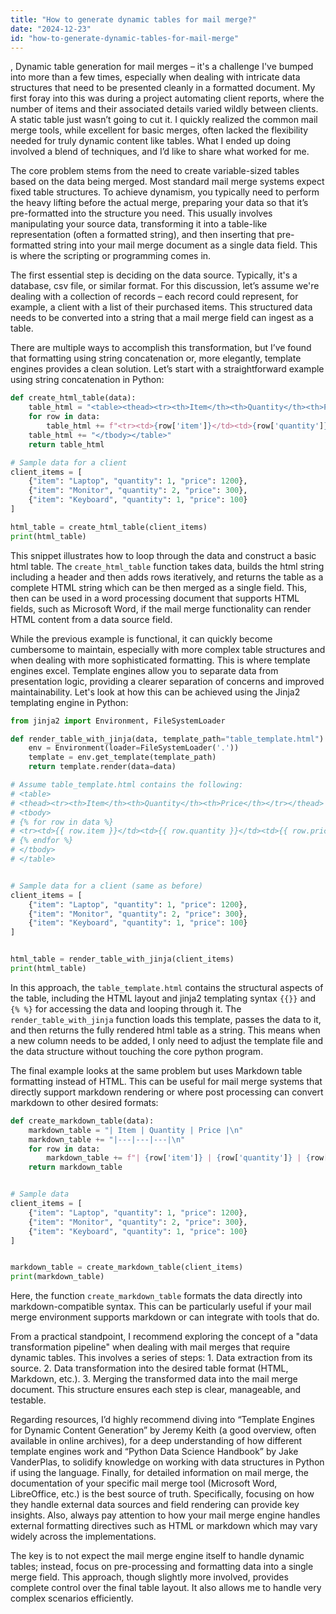 ```yaml
---
title: "How to generate dynamic tables for mail merge?"
date: "2024-12-23"
id: "how-to-generate-dynamic-tables-for-mail-merge"
---
```


,  Dynamic table generation for mail merges – it's a challenge I've bumped into more than a few times, especially when dealing with intricate data structures that need to be presented cleanly in a formatted document. My first foray into this was during a project automating client reports, where the number of items and their associated details varied wildly between clients. A static table just wasn’t going to cut it. I quickly realized the common mail merge tools, while excellent for basic merges, often lacked the flexibility needed for truly dynamic content like tables. What I ended up doing involved a blend of techniques, and I’d like to share what worked for me.

The core problem stems from the need to create variable-sized tables based on the data being merged. Most standard mail merge systems expect fixed table structures. To achieve dynamism, you typically need to perform the heavy lifting before the actual merge, preparing your data so that it’s pre-formatted into the structure you need. This usually involves manipulating your source data, transforming it into a table-like representation (often a formatted string), and then inserting that pre-formatted string into your mail merge document as a single data field. This is where the scripting or programming comes in.

The first essential step is deciding on the data source. Typically, it's a database, csv file, or similar format. For this discussion, let’s assume we're dealing with a collection of records – each record could represent, for example, a client with a list of their purchased items. This structured data needs to be converted into a string that a mail merge field can ingest as a table.

There are multiple ways to accomplish this transformation, but I’ve found that formatting using string concatenation or, more elegantly, template engines provides a clean solution. Let’s start with a straightforward example using string concatenation in Python:

```python
def create_html_table(data):
    table_html = "<table><thead><tr><th>Item</th><th>Quantity</th><th>Price</th></tr></thead><tbody>"
    for row in data:
        table_html += f"<tr><td>{row['item']}</td><td>{row['quantity']}</td><td>{row['price']}</td></tr>"
    table_html += "</tbody></table>"
    return table_html

# Sample data for a client
client_items = [
    {"item": "Laptop", "quantity": 1, "price": 1200},
    {"item": "Monitor", "quantity": 2, "price": 300},
    {"item": "Keyboard", "quantity": 1, "price": 100}
]

html_table = create_html_table(client_items)
print(html_table)
```

This snippet illustrates how to loop through the data and construct a basic html table. The `create_html_table` function takes data, builds the html string including a header and then adds rows iteratively, and returns the table as a complete HTML string which can be then merged as a single field. This, then can be used in a word processing document that supports HTML fields, such as Microsoft Word, if the mail merge functionality can render HTML content from a data source field.

While the previous example is functional, it can quickly become cumbersome to maintain, especially with more complex table structures and when dealing with more sophisticated formatting. This is where template engines excel. Template engines allow you to separate data from presentation logic, providing a clearer separation of concerns and improved maintainability. Let's look at how this can be achieved using the Jinja2 templating engine in Python:

```python
from jinja2 import Environment, FileSystemLoader

def render_table_with_jinja(data, template_path="table_template.html"):
    env = Environment(loader=FileSystemLoader('.'))
    template = env.get_template(template_path)
    return template.render(data=data)

# Assume table_template.html contains the following:
# <table>
# <thead><tr><th>Item</th><th>Quantity</th><th>Price</th></tr></thead>
# <tbody>
# {% for row in data %}
# <tr><td>{{ row.item }}</td><td>{{ row.quantity }}</td><td>{{ row.price }}</td></tr>
# {% endfor %}
# </tbody>
# </table>


# Sample data for a client (same as before)
client_items = [
    {"item": "Laptop", "quantity": 1, "price": 1200},
    {"item": "Monitor", "quantity": 2, "price": 300},
    {"item": "Keyboard", "quantity": 1, "price": 100}
]


html_table = render_table_with_jinja(client_items)
print(html_table)

```

In this approach, the `table_template.html` contains the structural aspects of the table, including the HTML layout and jinja2 templating syntax `{{}}` and `{% %}` for accessing the data and looping through it. The `render_table_with_jinja` function loads this template, passes the data to it, and then returns the fully rendered html table as a string. This means when a new column needs to be added, I only need to adjust the template file and the data structure without touching the core python program.

The final example looks at the same problem but uses Markdown table formatting instead of HTML. This can be useful for mail merge systems that directly support markdown rendering or where post processing can convert markdown to other desired formats:

```python
def create_markdown_table(data):
    markdown_table = "| Item | Quantity | Price |\n"
    markdown_table += "|---|---|---|\n"
    for row in data:
        markdown_table += f"| {row['item']} | {row['quantity']} | {row['price']} |\n"
    return markdown_table


# Sample data
client_items = [
    {"item": "Laptop", "quantity": 1, "price": 1200},
    {"item": "Monitor", "quantity": 2, "price": 300},
    {"item": "Keyboard", "quantity": 1, "price": 100}
]


markdown_table = create_markdown_table(client_items)
print(markdown_table)

```

Here, the function `create_markdown_table` formats the data directly into markdown-compatible syntax. This can be particularly useful if your mail merge environment supports markdown or can integrate with tools that do.

From a practical standpoint, I recommend exploring the concept of a "data transformation pipeline" when dealing with mail merges that require dynamic tables. This involves a series of steps: 1. Data extraction from its source. 2. Data transformation into the desired table format (HTML, Markdown, etc.). 3. Merging the transformed data into the mail merge document. This structure ensures each step is clear, manageable, and testable.

Regarding resources, I’d highly recommend diving into “Template Engines for Dynamic Content Generation” by Jeremy Keith (a good overview, often available in online archives), for a deep understanding of how different template engines work and “Python Data Science Handbook” by Jake VanderPlas, to solidify knowledge on working with data structures in Python if using the language. Finally, for detailed information on mail merge, the documentation of your specific mail merge tool (Microsoft Word, LibreOffice, etc.) is the best source of truth. Specifically, focusing on how they handle external data sources and field rendering can provide key insights. Also, always pay attention to how your mail merge engine handles external formatting directives such as HTML or markdown which may vary widely across the implementations.

The key is to not expect the mail merge engine itself to handle dynamic tables; instead, focus on pre-processing and formatting data into a single merge field. This approach, though slightly more involved, provides complete control over the final table layout. It also allows me to handle very complex scenarios efficiently.

